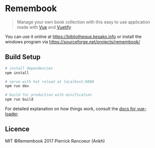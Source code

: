 # Remembook

> Manage your own book collection with this easy to use application made with [Vue](http://vuejs.org/) and [Vuetify](https://vuetifyjs.com/)

You can use it online at https://bibliotheque.kesako.info or install the windows program via https://sourceforge.net/projects/remembook/

## Build Setup

``` bash
# install dependencies
npm install

# serve with hot reload at localhost:8080
npm run dev

# build for production with minification
npm run build
```

For detailed explanation on how things work, consult the [docs for vue-loader](http://vuejs.github.io/vue-loader).

## Licence

MIT ©Remembook 2017 Pierrick Rancoeur (Ankh)

